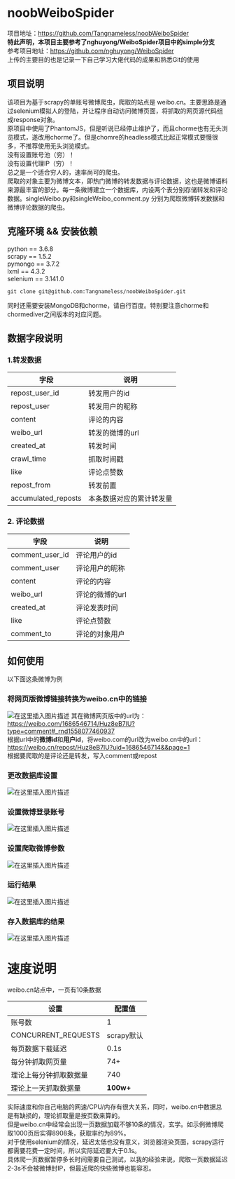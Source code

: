 # noobWeiboSpider
项目地址：https://github.com/Tangnameless/noobWeiboSpider  
**特此声明，本项目主要参考了nghuyong/WeiboSpider项目中的simple分支**  
参考项目地址：https://github.com/nghuyong/WeiboSpider  
上传的主要目的也是记录一下自己学习大佬代码的成果和熟悉Git的使用  

## 项目说明
该项目为基于scrapy的单账号微博爬虫，爬取的站点是 weibo.cn。主要思路是通过selenium模拟人的登陆，并让程序自动访问微博页面，将抓取的网页源代码组成response对象。  
原项目中使用了PhantomJS，但是听说已经停止维护了，而且chorme也有无头浏览模式，遂改用chorme了。但是chomre的headless模式比起正常模式要慢很多，不推荐使用无头浏览模式。  
没有设置账号池（穷）！  
没有设置代理IP（穷）！    
总之是一个适合穷人的，速率尚可的爬虫。    
爬取的对象主要为微博文本，即热门微博的转发数据与评论数据，这也是微博语料来源最丰富的部分。每一条微博建立一个数据库，内设两个表分别存储转发和评论数据。singleWeibo.py和singleWeibo_comment.py 分别为爬取微博转发数据和微博评论数据的爬虫。  

## 克隆环境 && 安装依赖
python == 3.6.8  
scrapy == 1.5.2  
pymongo == 3.7.2  
lxml == 4.3.2  
selenium == 3.141.0  

```
git clone git@github.com:Tangnameless/noobWeiboSpider.git
```

同时还需要安装MongoDB和chorme，请自行百度。特别要注意chorme和chormediver之间版本的对应问题。

## 数据字段说明
### 1.转发数据
|字段 | 说明 |
|--|--|
|repost_user_id | 转发用户的id|
|repost_user |转发用户的昵称|
|content| 评论的内容|
|weibo_url|转发的微博的url|
|created_at |转发时间|   
 |crawl_time|抓取时间戳|
|like|评论点赞数|
|repost_from|转发前置|
|accumulated_reposts|本条数据对应的累计转发量|

### 2. 评论数据
|字段 | 说明 |
|--|--|
|comment_user_id | 评论用户的id|
|comment_user |评论用户的昵称|
|content| 评论的内容|
|weibo_url|评论的微博的url|
|created_at |评论发表时间|    |crawl_time|抓取时间戳|
|like|评论点赞数|
|comment_to|评论的对象用户|

## 如何使用
以下面这条微博为例
### 将网页版微博链接转换为weibo.cn中的链接
![在这里插入图片描述](https://img-blog.csdnimg.cn/20190517154401254.png?x-oss-process=image/watermark,type_ZmFuZ3poZW5naGVpdGk,shadow_10,text_aHR0cHM6Ly9ibG9nLmNzZG4ubmV0L3FxXzM5NjEwOTE1,size_16,color_FFFFFF,t_70)
其在微博网页版中的url为：https://weibo.com/1686546714/Huz8eB7lU?type=comment#_rnd1558077460937  
根据url中的**微博id**和**用户id**，将weibo.com的url改为weibo.cn中的url：  
https://weibo.cn/repost/Huz8eB7lU?uid=1686546714&&page=1  
根据要爬取的是评论还是转发，写入comment或repost  

### 更改数据库设置
![在这里插入图片描述](https://img-blog.csdnimg.cn/2019051716383034.png)
### 设置微博登录账号
![在这里插入图片描述](https://img-blog.csdnimg.cn/20190517172918788.PNG?x-oss-process=image/watermark,type_ZmFuZ3poZW5naGVpdGk,shadow_10,text_aHR0cHM6Ly9ibG9nLmNzZG4ubmV0L3FxXzM5NjEwOTE1,size_16,color_FFFFFF,t_70)
### 设置爬取微博参数
![在这里插入图片描述](https://img-blog.csdnimg.cn/20190517172959185.PNG?x-oss-process=image/watermark,type_ZmFuZ3poZW5naGVpdGk,shadow_10,text_aHR0cHM6Ly9ibG9nLmNzZG4ubmV0L3FxXzM5NjEwOTE1,size_16,color_FFFFFF,t_70)
### 运行结果
![在这里插入图片描述](https://img-blog.csdnimg.cn/20190517161310324.png?x-oss-process=image/watermark,type_ZmFuZ3poZW5naGVpdGk,shadow_10,text_aHR0cHM6Ly9ibG9nLmNzZG4ubmV0L3FxXzM5NjEwOTE1,size_16,color_FFFFFF,t_70)
### 存入数据库的结果
![在这里插入图片描述](https://img-blog.csdnimg.cn/20190517160658861.png?x-oss-process=image/watermark,type_ZmFuZ3poZW5naGVpdGk,shadow_10,text_aHR0cHM6Ly9ibG9nLmNzZG4ubmV0L3FxXzM5NjEwOTE1,size_16,color_FFFFFF,t_70)
# 速度说明
weibo.cn站点中，一页有10条数据

设置     | 配置值
-------- | -----
账号数 | 1
CONCURRENT_REQUESTS	  | scrapy默认
每页数据下载延迟  | 0.1s
每分钟抓取网页量|74+
理论上每分钟抓取数据量|740
理论上一天抓取数据量|**100w+**

实际速度和你自己电脑的网速/CPU/内存有很大关系，同时，weibo.cn中数据总是有缺损的，理论抓取量是按页数来算的。  
但是weibo.cn中经常会出现一页数据加载不够10条的情况，玄学。如示例微博爬取1000页后实得8908条，获取率约为89%。  
对于使用selenium的情况，延迟太低也没有意义，浏览器渲染页面，scrapy运行都需要花费一定时间，所以实际延迟要大于0.1s。  
具体爬一页数据暂停多长时间需要自己测试，以我的经验来说，爬取一页数据延迟2-3s不会被微博封IP，但最近爬的快些微博也能容忍。  
